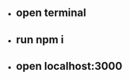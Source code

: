 <ul>
  <li><h2>open terminal</h2></li>
  <li><h2>run npm i</h2></li>
  <li><h2>open localhost:3000</h2></li>
</ul>
